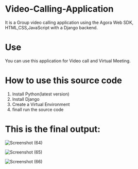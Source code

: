 # Video-Calling-Application
It is a Group video calling application using the Agora Web SDK, HTML,CSS,JavaScript with a Django backend.

# Use
You can use this application for Video call and Virtual Meeting.

# How to use this source code
1. Install Python(latest version)
2. Install Django
3. Create a Virtual Environment
4. finall run the source code


# This is the final output:
![Screenshot (64)](https://github.com/Gagan-Bahuguna/Video-Calling-Application/assets/161736137/7e0034f0-af0e-4ea6-83d5-374cc91c3363)

![Screenshot (65)](https://github.com/Gagan-Bahuguna/Video-Calling-Application/assets/161736137/dcb7f3c7-a1bb-497c-b878-b2eea6a9107f)

![Screenshot (66)](https://github.com/Gagan-Bahuguna/Video-Calling-Application/assets/161736137/caa00d08-82fd-45ec-9c3d-6b2008e14d5d)

